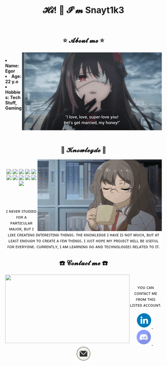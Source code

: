 <h1 align="center">𝓗𝓲! 👋 𝓘'𝓶 Snayt1k3</h1>

<br>
<h2 align="center">⭐ 𝓐𝓫𝓸𝓾𝓽 𝓶𝓮 ⭐</h2>
<div align="center">
  <img src="kurumi.gif" height="250" width="450" align="right">
</div>


<br>
<div align="left">
  <li><b>Name: Egor</b></li>
  <li><b>Age: 22 y.o</b></li>
  <li><b>Hobbies: Tech Stuff, Gaming</b></li>
  <br><br><br><br>
</div>

<br>
<h2 align="center">📇 𝓚𝓷𝓸𝔀𝓵𝓮𝓰𝓭𝓮 📇</h2>
<div align="center">
  <img src="futaba-cofee.gif" align="right" height="230" width="400"/>
</div>

<div>
  <br>
  <p align="center">
    <img src="https://img.shields.io/badge/python%20-%23323330.svg?&style=for-the-badge&logo=python"/>
    <img src="https://img.shields.io/badge/go%20-%23323330.svg?&style=for-the-badge&logo=go"/>
    <img src="https://img.shields.io/badge/postgresql%20-%23323330.svg?&style=for-the-badge&logo=postgresql"/>
    <img src="https://img.shields.io/badge/oracle%20-%23323330.svg?&style=for-the-badge&logo=oracle"/>
    <img src="https://img.shields.io/badge/docker%20-%23323330.svg?&style=for-the-badge&logo=docker"/>
    <img src="https://img.shields.io/badge/linux%20-%23323330.svg?&style=for-the-badge&logo=linux"/>
    <img src="https://img.shields.io/badge/fastapi%20-%23323330.svg?&style=for-the-badge&logo=fastapi"/>
    <img src="https://img.shields.io/badge/kafka%20-%23323330.svg?&style=for-the-badge&logo=apache-kafka"/>
    <img src="https://img.shields.io/badge/celery%20-%23323330.svg?&style=for-the-badge&logo=celery"/>
    <img src="https://img.shields.io/badge/mongodb%20-%23323330.svg?&style=for-the-badge&logo=mongodb"/>
    <img src="https://img.shields.io/badge/redis%20-%23323330.svg?&style=for-the-badge&logo=redis"/>
    <br><br><br><br><br>
    ɪ ɴᴇᴠᴇʀ ꜱᴛᴜᴅɪᴇᴅ ꜰᴏʀ ᴀ ᴘᴀʀᴛɪᴄᴜʟᴀʀ ᴍᴀᴊᴏʀ, ʙᴜᴛ ɪ ʟɪᴋᴇ ᴄʀᴇᴀᴛɪɴɢ ɪɴᴛᴇʀᴇꜱᴛɪɴɢ ᴛʜɪɴɢꜱ. ᴛʜᴇ ᴋɴᴏᴡʟᴇᴅɢᴇ ɪ ʜᴀᴠᴇ ɪꜱ ɴᴏᴛ ᴍᴜᴄʜ, ʙᴜᴛ ᴀᴛ ʟᴇᴀꜱᴛ ᴇɴᴏᴜɢʜ ᴛᴏ ᴄʀᴇᴀᴛᴇ ᴀ ꜰᴇᴡ ᴛʜɪɴɢꜱ. ɪ ᴊᴜꜱᴛ ʜᴏᴘᴇ ᴍʏ ᴘʀᴏᴊᴇᴄᴛ ᴡɪʟʟ ʙᴇ ᴜꜱᴇꜰᴜʟ ꜰᴏʀ ᴇᴠᴇʀʏᴏɴᴇ. ᴄᴜʀʀᴇɴᴛʟʏ, ɪ ᴀᴍ ʟᴇᴀʀɴɪɴɢ ɢᴏ ᴀɴᴅ ᴛᴇᴄʜɴᴏʟᴏɢɪᴇꜱ ʀᴇʟᴀᴛᴇᴅ ᴛᴏ ɪᴛ.
  </p>
</div>

<h2 align="center">☎️ 𝓒𝓸𝓷𝓽𝓪𝓬𝓽 𝓶𝓮 ☎️</h2>
<div align="left">
  <img src="alya.gif" align="left" width="400" height="220"/>
</div>

<br>
<p align="center">
  ʏᴏᴜ ᴄᴀɴ ᴄᴏɴᴛᴀᴄᴛ ᴍᴇ ꜰʀᴏᴍ ᴛʜɪꜱ ʟɪꜱᴛᴇᴅ ᴀᴄᴄᴏᴜɴᴛ.<br>
</p>

<div align="center">
  <a href="https://www.linkedin.com/in/Snayt1k3">
    <img src="https://raw.githubusercontent.com/zYxDevs/zYxDevs/main/assets/linkedin.svg" alt="linkedin" width="51" height="51"/>
  </a>&nbsp;&nbsp;
  <a href="https://discordapp.com/users/574138541211254784">
    <img src="https://raw.githubusercontent.com/CyberID-Ltd/zYxDevs-Profile-Requirements/main/discord_101785.svg" width="50.7" height="50.7" alt="discord"/>
  </a>&nbsp;&nbsp;
  <a href="snayt1k3@gmail.com">
    <img src="https://raw.githubusercontent.com/zYxDevs/zYxDevs/main/assets/email.svg" alt="email" width="50" height="50"/><br>
  </a>
</div>

